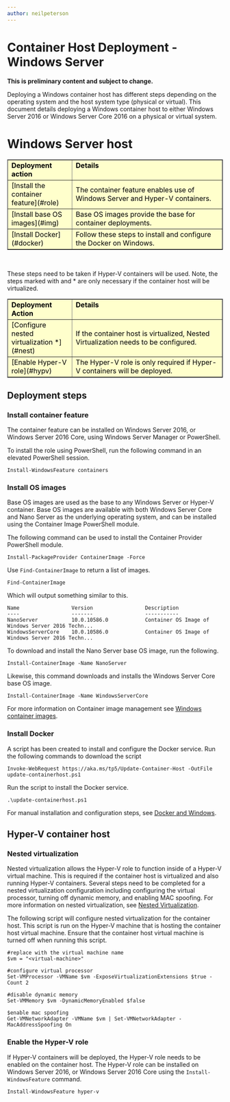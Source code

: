 ```yaml
---
author: neilpeterson
---
```


# Container Host Deployment - Windows Server

**This is preliminary content and subject to change.** 

Deploying a Windows container host has different steps depending on the operating system and the host system type (physical or virtual). This document details deploying a Windows container host to either Windows Server 2016 or Windows Server Core 2016 on a physical or virtual system.

# Windows Server host

<table border="1" style="background-color:FFFFCC;border-collapse:collapse;border:1px solid FFCC00;color:000000;width:100%" cellpadding="5" cellspacing="5">
<tr valign="top">
<td width = "30%"><strong>Deployment action</strong></td>
<td width = "70%"><strong>Details</strong></td>
</tr>
<tr>
<td>[Install the container feature](#role)</td>
<td>The container feature enables use of Windows Server and Hyper-V containers.</td>
</tr>
<tr>
<td>[Install base OS images](#img)</td>
<td>Base OS images provide the base for container deployments.</td>
</tr>
<tr>
<td>[Install Docker](#docker)</td>
<td>Follow these steps to install and configure the Docker on Windows.</td>
</tr>
</table>

<br />

These steps need to be taken if Hyper-V containers will be used. Note, the steps marked with and * are only necessary if the container host will be virtualized.

<table border="1" style="background-color:FFFFCC;border-collapse:collapse;border:1px solid FFCC00;color:000000;width:100%" cellpadding="5" cellspacing="5">
<tr valign="top">
<td width = "30%"><strong>Deployment Action</strong></td>
<td width = "70%"><strong>Details</strong></td>
</tr>
<tr>
<td>[Configure nested virtualization *](#nest)</td>
<td>If the container host is virtualized, Nested Virtualization needs to be configured.</td>
</tr>
<tr>
<td>[Enable Hyper-V role](#hypv) </td>
<td>The Hyper-V role is only required if Hyper-V containers will be deployed.</td>
</tr>
</table>

## Deployment steps

### <a name=role></a>Install container feature

The container feature can be installed on Windows Server 2016, or Windows Server 2016 Core, using Windows Server Manager or PowerShell.

To install the role using PowerShell, run the following command in an elevated PowerShell session.

```none
Install-WindowsFeature containers
```

### <a name=img></a>Install OS images

Base OS images are used as the base to any Windows Server or Hyper-V container. Base OS images are available with both Windows Server Core and Nano Server as the underlying operating system, and can be installed using the Container Image PowerShell module. 

The following command can be used to install the Container Provider PowerShell module.

```none
Install-PackageProvider ContainerImage -Force
```

Use `Find-ContainerImage` to return a list of images.
```none
Find-ContainerImage
```

Which will output something similar to this.

```none
Name                 Version                 Description
----                 -------                 -----------
NanoServer           10.0.10586.0            Container OS Image of Windows Server 2016 Techn...
WindowsServerCore    10.0.10586.0            Container OS Image of Windows Server 2016 Techn...

```
To download and install the Nano Server base OS image, run the following.

```none
Install-ContainerImage -Name NanoServer
```

Likewise, this command downloads and installs the Windows Server Core base OS image.

```none
Install-ContainerImage -Name WindowsServerCore
```

For more information on Container image management see [Windows container images](../management/manage_images.md).
 
### <a name=docker></a>Install Docker

A script has been created to install and configure the Docker service. Run the following commands to download the script

```none
Invoke-WebRequest https://aka.ms/tp5/Update-Container-Host -OutFile update-containerhost.ps1
```
Run the script to install the Docker service.

```none
.\update-containerhost.ps1
```

For manual installation and configuration steps, see [Docker and Windows](./docker_windows.md).

## Hyper-V container host

### <a name=nest></a>Nested virtualization

Nested virtualization allows the Hyper-V role to function inside of a Hyper-V virtual machine. This is required if the container host is virtualized and also running Hyper-V containers. Several steps need to be completed for a nested virtualization configuration including configuring the virtual processor, turning off dynamic memory, and enabling MAC spoofing. For more information on nested virtualization, see [Nested Virtualization]( https://msdn.microsoft.com/en-us/virtualization/hyperv_on_windows/user_guide/nesting).

The following script will configure nested virtualization for the container host. This script is run on the Hyper-V machine that is hosting the container host virtual machine. Ensure that the container host virtual machine is turned off when running this script.

```none
#replace with the virtual machine name
$vm = "<virtual-machine>"

#configure virtual processor
Set-VMProcessor -VMName $vm -ExposeVirtualizationExtensions $true -Count 2

#disable dynamic memory
Set-VMMemory $vm -DynamicMemoryEnabled $false

$enable mac spoofing
Get-VMNetworkAdapter -VMName $vm | Set-VMNetworkAdapter -MacAddressSpoofing On
```

### <a name=hypv></a>Enable the Hyper-V role

If Hyper-V containers will be deployed, the Hyper-V role needs to be enabled on the container host. The Hyper-V role can be installed on Windows Server 2016, or Windows Server 2016 Core using the `Install-WindowsFeature` command.

```none
Install-WindowsFeature hyper-v
```


